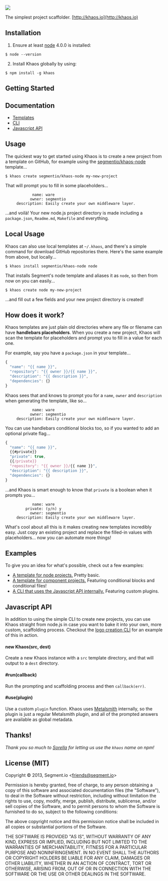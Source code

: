 
![](https://cldup.com/ed89zMzGj2.png)

The simplest project scaffolder. [http://khaos.io](http://khaos.io)

## Installation

1. Ensure at least [node](https://nodejs.org) 4.0.0 is installed:
  ```
  $ node --version
  ```

2. Install Khaos globally by using:
  ```
  $ npm install -g khaos
  ```

## Getting Started


## Documentation

- [Templates](/docs/templates.md)
- [CLI](/docs/cli.md)
- [Javascript API](/docs/api.md)

## Usage

The quickest way to get started using Khaos is to create a new project from a template on GitHub, for example using the [segmentio/khaos-node](https://github.com/segmentio/khaos-node) template...

    $ khaos create segmentio/khaos-node my-new-project

That will prompt you to fill in some placeholders...

                name: ware
               owner: segmentio
         description: Easily create your own middleware layer.

...and voilà! Your new node.js project directory is made including a `package.json`, `Readme.md`, `Makefile` and everything.

## Local Usage

Khaos can also use local templates at `~/.khaos`, and there's a simple command for download GitHub repositories there. Here's the same example from above, but locally...

    $ khaos install segmentio/khaos-node node

That installs Segment's node template and aliases it as `node`, so then from now on you can easily...

    $ khaos create node my-new-project

...and fill out a few fields and your new project directory is created!

## How does it work?

Khaos templates are just plain old directories where any file or filename can have **handlebars placeholders**. When you create a new project, Khaos will scan the template for placeholders and prompt you to fill in a value for each one.

For example, say you have a `package.json` in your template...

```js
{
  "name": "{{ name }}",
  "repository": "{{ owner }}/{{ name }}",
  "description": "{{ description }}",
  "dependencies": {}
}
```

Khaos sees that and knows to prompt you for a `name`, `owner` and `description` when generating the template, like so...

                name: ware
               owner: segmentio
         description: Easily create your own middleware layer.

You can use handlebars conditional blocks too, so if you wanted to add an optional private flag...

```js
{
  "name": "{{ name }}",
  {{#private}}
  "private": true,
  {{/private}}
  "repository": "{{ owner }}/{{ name }}",
  "description": "{{ description }}",
  "dependencies": {}
}
```

...and Khaos is smart enough to know that `private` is a boolean when it prompts you...

                name: ware
             private: (y/n) y
               owner: segmentio
         description: Easily create your own middleware layer.

What's cool about all this is it makes creating new templates incredibly easy. Just copy an existing project and replace the filled-in values with placeholders... now you can automate more things!

## Examples

To give you an idea for what's possible, check out a few examples:

  - [A template for node projects.](https://github.com/segmentio/khaos-node) Pretty basic.
  - [A template for component projects.](https://github.com/segmentio/khaos-component) Featuring conditional blocks and conditional files!
  - [A CLI that uses the Javascript API internally.](https://github.com/logo/cli/blob/master/bin/logo-create) Featuring custom plugins.

## Javascript API

In addition to using the simple CLI to create new projects, you can use Khaos straight from node.js in case you want to bake it into your own, more custom, scaffolding process. Checkout the [logo creation CLI](https://github.com/logo/cli/blob/master/bin/logo-create) for an example of this in action.

#### new Khaos(src, dest)

Create a new Khaos instance with a `src` template directory, and that will output to a `dest` directory.

#### #run(callback)

Run the prompting and scaffolding process and then `callback(err)`.

#### #use(plugin)

Use a custom `plugin` function. Khaos uses [Metalsmith](http://metalsmith.io) internally, so the plugin is just a regular Metalsmith plugin, and all of the prompted answers are available as global metadata.

## Thanks!

_Thank you so much to [Sorella](https://github.com/robotlolita) for letting us use the `khaos` name on npm!_

## License (MIT)

Copyright &copy; 2013, Segment.io &lt;friends@segment.io&gt;

Permission is hereby granted, free of charge, to any person obtaining a copy of this software and associated documentation files (the "Software"), to deal in the Software without restriction, including without limitation the rights to use, copy, modify, merge, publish, distribute, sublicense, and/or sell copies of the Software, and to permit persons to whom the Software is furnished to do so, subject to the following conditions:

The above copyright notice and this permission notice shall be included in all copies or substantial portions of the Software.

THE SOFTWARE IS PROVIDED "AS IS", WITHOUT WARRANTY OF ANY KIND, EXPRESS OR IMPLIED, INCLUDING BUT NOT LIMITED TO THE WARRANTIES OF MERCHANTABILITY, FITNESS FOR A PARTICULAR PURPOSE AND NONINFRINGEMENT. IN NO EVENT SHALL THE AUTHORS OR COPYRIGHT HOLDERS BE LIABLE FOR ANY CLAIM, DAMAGES OR OTHER LIABILITY, WHETHER IN AN ACTION OF CONTRACT, TORT OR OTHERWISE, ARISING FROM, OUT OF OR IN CONNECTION WITH THE SOFTWARE OR THE USE OR OTHER DEALINGS IN THE SOFTWARE.
